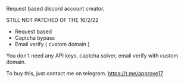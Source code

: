 Request based discord account creator.

STILL NOT PATCHED OF THE 16/2/22

- Request based
- Captcha bypass
- Email verify ( custom domain )

You don't need any API keys, captcha solver, email verify with custom domain.

To buy this, just contact me on telegram. https://t.me/approve17
